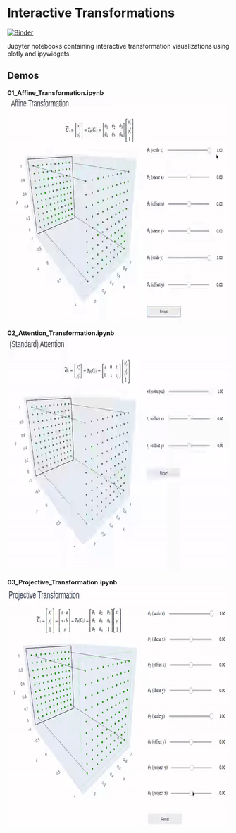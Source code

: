 # Interactive Transformations

[![Binder](https://mybinder.org/badge_logo.svg)](https://mybinder.org/v2/gh/borea17/InteractiveTransformations/master)

Jupyter notebooks containing interactive transformation visualizations using plotly and ipywidgets.

## Demos

**01_Affine_Transformation.ipynb**
  <img src='demo/affine_transform.gif' width='800' height='512'>

**02_Attention_Transformation.ipynb**
  <img src='demo/attention_transform.gif' width='800' height='532'>

**03_Projective_Transformation.ipynb**
  <img src='demo/projective_transform.gif' width='800' height='548'>
